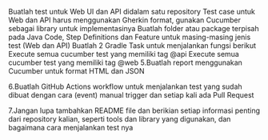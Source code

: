 Buatlah test untuk Web UI dan API didalam satu repository
Test case untuk Web dan API harus menggunakan Gherkin format, gunakan Cucumber sebagai library untuk implementasinya
Buatlah folder atau package terpisah pada Java Code, Step Definitions dan Feature untuk masing-masing jenis test (Web dan API)
Buatlah 2 Gradle Task untuk menjalankan fungsi berikut
            Execute semua cucumber test yang memiliki tag @api
           Execute semua cucumber test yang memiliki tag @web
  5.Buatlah report menggunakan Cucumber untuk format HTML dan       JSON

  6.Buatlah GitHub Actions workflow untuk menjalankan test yang     sudah dibuat dengan cara (event) manual trigger dan setiap kali ada   Pull Request

 7.Jangan lupa tambahkan README file dan berikian setiap informasi   penting dari repository kalian, seperti tools dan library yang digunakan,   dan bagaimana cara menjalankan test nya
